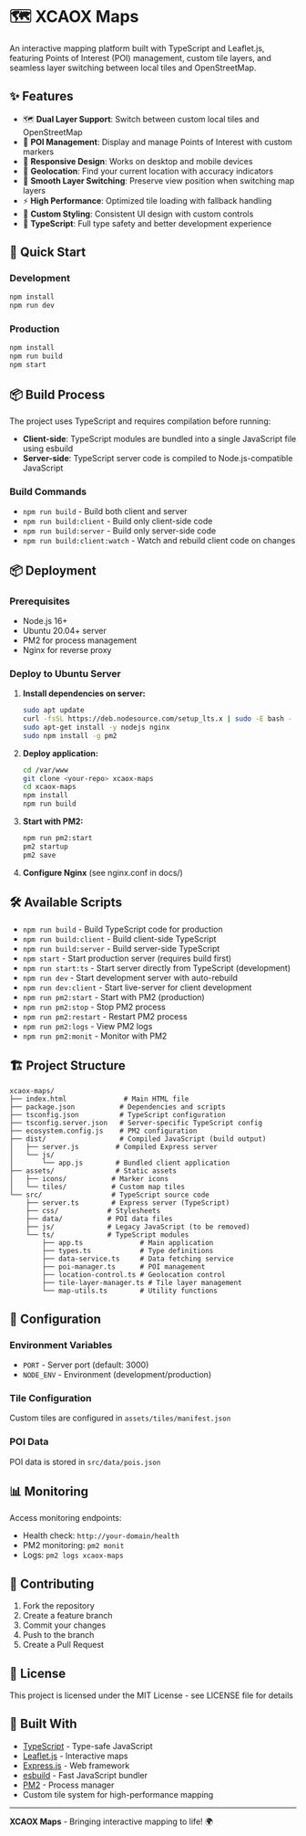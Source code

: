 # 🗺️ XCAOX Maps

An interactive mapping platform built with TypeScript and Leaflet.js, featuring Points of Interest (POI) management, custom tile layers, and seamless layer switching between local tiles and OpenStreetMap.

## ✨ Features

- 🗺️ **Dual Layer Support**: Switch between custom local tiles and OpenStreetMap
- 📍 **POI Management**: Display and manage Points of Interest with custom markers
- 📱 **Responsive Design**: Works on desktop and mobile devices
- 🎯 **Geolocation**: Find your current location with accuracy indicators
- 🔄 **Smooth Layer Switching**: Preserve view position when switching map layers
- ⚡ **High Performance**: Optimized tile loading with fallback handling
- 🎨 **Custom Styling**: Consistent UI design with custom controls
- 💪 **TypeScript**: Full type safety and better development experience

## 🚀 Quick Start

### Development
```bash
npm install
npm run dev
```

### Production
```bash
npm install
npm run build
npm start
```

## 📦 Build Process

The project uses TypeScript and requires compilation before running:

- **Client-side**: TypeScript modules are bundled into a single JavaScript file using esbuild
- **Server-side**: TypeScript server code is compiled to Node.js-compatible JavaScript

### Build Commands
- `npm run build` - Build both client and server
- `npm run build:client` - Build only client-side code
- `npm run build:server` - Build only server-side code
- `npm run build:client:watch` - Watch and rebuild client code on changes

## 📦 Deployment

### Prerequisites
- Node.js 16+ 
- Ubuntu 20.04+ server
- PM2 for process management
- Nginx for reverse proxy

### Deploy to Ubuntu Server

1. **Install dependencies on server:**
   ```bash
   sudo apt update
   curl -fsSL https://deb.nodesource.com/setup_lts.x | sudo -E bash -
   sudo apt-get install -y nodejs nginx
   sudo npm install -g pm2
   ```

2. **Deploy application:**
   ```bash
   cd /var/www
   git clone <your-repo> xcaox-maps
   cd xcaox-maps
   npm install
   npm run build
   ```

3. **Start with PM2:**
   ```bash
   npm run pm2:start
   pm2 startup
   pm2 save
   ```

4. **Configure Nginx** (see nginx.conf in docs/)

## 🛠️ Available Scripts

- `npm run build` - Build TypeScript code for production
- `npm run build:client` - Build client-side TypeScript
- `npm run build:server` - Build server-side TypeScript  
- `npm start` - Start production server (requires build first)
- `npm run start:ts` - Start server directly from TypeScript (development)
- `npm run dev` - Start development server with auto-rebuild
- `npm run dev:client` - Start live-server for client development
- `npm run pm2:start` - Start with PM2 (production)
- `npm run pm2:stop` - Stop PM2 process
- `npm run pm2:restart` - Restart PM2 process
- `npm run pm2:logs` - View PM2 logs
- `npm run pm2:monit` - Monitor with PM2

## 🏗️ Project Structure

```
xcaox-maps/
├── index.html              # Main HTML file
├── package.json           # Dependencies and scripts
├── tsconfig.json          # TypeScript configuration
├── tsconfig.server.json   # Server-specific TypeScript config
├── ecosystem.config.js    # PM2 configuration
├── dist/                  # Compiled JavaScript (build output)
│   ├── server.js         # Compiled Express server
│   └── js/
│       └── app.js        # Bundled client application
├── assets/               # Static assets
│   ├── icons/           # Marker icons
│   └── tiles/           # Custom map tiles
└── src/                 # TypeScript source code
    ├── server.ts        # Express server (TypeScript)
    ├── css/            # Stylesheets
    ├── data/           # POI data files
    ├── js/             # Legacy JavaScript (to be removed)
    └── ts/             # TypeScript modules
        ├── app.ts              # Main application
        ├── types.ts            # Type definitions
        ├── data-service.ts     # Data fetching service
        ├── poi-manager.ts      # POI management
        ├── location-control.ts # Geolocation control
        ├── tile-layer-manager.ts # Tile layer management
        └── map-utils.ts        # Utility functions
```

## 🔧 Configuration

### Environment Variables
- `PORT` - Server port (default: 3000)
- `NODE_ENV` - Environment (development/production)

### Tile Configuration
Custom tiles are configured in `assets/tiles/manifest.json`

### POI Data
POI data is stored in `src/data/pois.json`

## 📊 Monitoring

Access monitoring endpoints:
- Health check: `http://your-domain/health`  
- PM2 monitoring: `pm2 monit`
- Logs: `pm2 logs xcaox-maps`

## 🤝 Contributing

1. Fork the repository
2. Create a feature branch
3. Commit your changes  
4. Push to the branch
5. Create a Pull Request

## 📄 License

This project is licensed under the MIT License - see LICENSE file for details

## 🎯 Built With

- [TypeScript](https://www.typescriptlang.org/) - Type-safe JavaScript
- [Leaflet.js](https://leafletjs.com/) - Interactive maps
- [Express.js](https://expressjs.com/) - Web framework
- [esbuild](https://esbuild.github.io/) - Fast JavaScript bundler
- [PM2](https://pm2.keymetrics.io/) - Process manager
- Custom tile system for high-performance mapping

---

**XCAOX Maps** - Bringing interactive mapping to life! 🌍